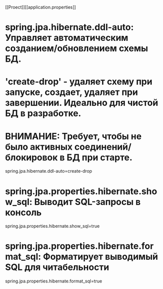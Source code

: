 [[Proect]][[application.properties]]
# spring.jpa.hibernate.ddl-auto: Управляет автоматическим созданием/обновлением схемы БД.  
# 'create-drop' - удаляет схему при запуске, создает, удаляет при завершении. Идеально для чистой БД в разработке.  
# ВНИМАНИЕ: Требует, чтобы не было активных соединений/блокировок в БД при старте.  
spring.jpa.hibernate.ddl-auto=create-drop  
  
# spring.jpa.properties.hibernate.show_sql: Выводит SQL-запросы в консоль  
spring.jpa.properties.hibernate.show_sql=true  
# spring.jpa.properties.hibernate.format_sql: Форматирует выводимый SQL для читабельности  
spring.jpa.properties.hibernate.format_sql=true